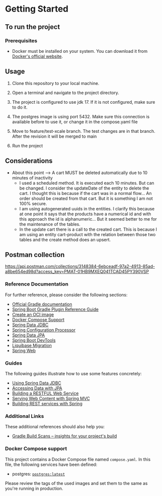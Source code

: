 # Getting Started

## To run the project

### Prerequisites

- Docker must be installed on your system. You can download it from [Docker's official website](https://www.docker.com/get-started).

## Usage

1. Clone this repository to your local machine.

2. Open a terminal and navigate to the project directory.

3. The project is configured to use jdk 17. If it is not configured, make sure to do it.

4. The postgres image is using port 5432. Make sure this connection is available before to use it, or change it in the compose.yaml file

5. Move to feature/test-xcale branch. The test changes are in that branch. After the revision it will be merged to main

6. Run the project

## Considerations

- About this point --> A cart MUST be deleted automatically due to 10 minutes of
  inactivity
  - I used a scheduled method. It is executed each 10 minutes. But can be changed. I consider the updateDate of the entity to delete the cart. I thought this is because if the cart was in a normal flow... An order should be created from that cart. But it is something I am not 100% secure.
  - I am  using autogenerated uuids in the entities. I clarify this because at one point it says that the products have a numerical id and with this approach the id is alphanumeric... But it seemed better to me for the maintenance of the tables.
  - In the update cart there is a call to the created cart. This is because I am using an entity cart-product with the relation between those two tables and the create method does an upsert.

## Postman collection

https://api.postman.com/collections/3148384-6ebceadf-97a2-4913-85ad-a8be654ed98d?access_key=PMAT-01HB9MXEQ041TCAD45PY390VSP



### Reference Documentation
For further reference, please consider the following sections:

* [Official Gradle documentation](https://docs.gradle.org)
* [Spring Boot Gradle Plugin Reference Guide](https://docs.spring.io/spring-boot/docs/3.1.4/gradle-plugin/reference/html/)
* [Create an OCI image](https://docs.spring.io/spring-boot/docs/3.1.4/gradle-plugin/reference/html/#build-image)
* [Docker Compose Support](https://docs.spring.io/spring-boot/docs/3.1.4/reference/htmlsingle/index.html#features.docker-compose)
* [Spring Data JDBC](https://docs.spring.io/spring-boot/docs/3.1.4/reference/htmlsingle/index.html#data.sql.jdbc)
* [Spring Configuration Processor](https://docs.spring.io/spring-boot/docs/3.1.4/reference/htmlsingle/index.html#appendix.configuration-metadata.annotation-processor)
* [Spring Data JPA](https://docs.spring.io/spring-boot/docs/3.1.4/reference/htmlsingle/index.html#data.sql.jpa-and-spring-data)
* [Spring Boot DevTools](https://docs.spring.io/spring-boot/docs/3.1.4/reference/htmlsingle/index.html#using.devtools)
* [Liquibase Migration](https://docs.spring.io/spring-boot/docs/3.1.4/reference/htmlsingle/index.html#howto.data-initialization.migration-tool.liquibase)
* [Spring Web](https://docs.spring.io/spring-boot/docs/3.1.4/reference/htmlsingle/index.html#web)

### Guides
The following guides illustrate how to use some features concretely:

* [Using Spring Data JDBC](https://github.com/spring-projects/spring-data-examples/tree/master/jdbc/basics)
* [Accessing Data with JPA](https://spring.io/guides/gs/accessing-data-jpa/)
* [Building a RESTFUL Web Service](https://spring.io/guides/gs/rest-service/)
* [Serving Web Content with Spring MVC](https://spring.io/guides/gs/serving-web-content/)
* [Building REST services with Spring](https://spring.io/guides/tutorials/rest/)

### Additional Links
These additional references should also help you:

* [Gradle Build Scans – insights for your project's build](https://scans.gradle.com#gradle)

### Docker Compose support
This project contains a Docker Compose file named `compose.yaml`.
In this file, the following services have been defined:

* postgres: [`postgres:latest`](https://hub.docker.com/_/postgres)

Please review the tags of the used images and set them to the same as you're running in production.

